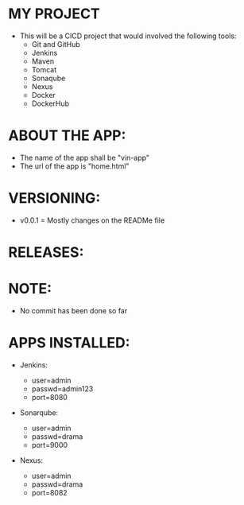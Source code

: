 # **MY PROJECT**
  - This will be a CICD project that would involved the following tools: 
    - Git and GitHub 
    - Jenkins 
    - Maven 
    - Tomcat 
    - Sonaqube 
    - Nexus 
    - Docker 
    - DockerHub 

# **ABOUT THE APP:** 
  - The name of the app shall be "vin-app"
  - The url of the app is "home.html" 

# **VERSIONING:** 
  - v0.0.1 = Mostly changes on the READMe file 

# **RELEASES:** 

# NOTE: 
  - No commit has been done so far 


# **APPS INSTALLED:**

- Jenkins: 
  - user=admin 
  - passwd=admin123 
  - port=8080 

- Sonarqube: 
  - user=admin 
  - passwd=drama
  - port=9000

- Nexus: 
  - user=admin 
  - passwd=drama
  - port=8082 